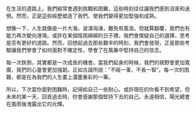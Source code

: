在生活的道路上，我們經常會遇到挑戰和困難，這些時刻往往讓我們感到沮喪和迷惘。然而，正是這些經歷塑造了我們，使我們變得更加堅強和成熟。

想像一下，人生就像是一片大海，波濤洶湧，難免有風浪。但就算翻覆，我們也有能力再次駛向港灣。或許在某個陰雨綿綿的日子裡，我們會懷疑自己的選擇，思考是否有更好的道路。然而，回想起過去那些艱辛的時刻，我們會發現，正是那些考驗讓我們學會了如何面對不確定性，學會了在風暴中堅持自己的信念。

每一次跌倒，其實都是一次成長的機會。當我們起身的時候，我們的視野會更加寬廣，我們的心靈會更加強韌。正如古語所說：“不經一事，不長一智”。每一次的困難，都是在為我們的人生畫上濃墨重彩的一筆。

所以，下次當你面對困難時，記得給自己一些耐心。或許現在的你看不到希望，但未來的某一天，回首過去時，你會感謝那個堅持下去的自己。永遠相信，陽光總會在風雨後洩露出它的光輝。